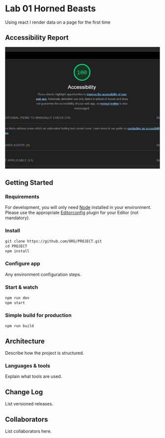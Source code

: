 # Lab 01 Horned Beasts

Using react I render data on a page for the first time

## Accessibility Report

![lighthouse](lighthouseImg/lighthouselab01.png)

## Getting Started

### Requirements

For development, you will only need [Node](http://nodejs.org/) installed in your environment.
Please use the appropriate [Editorconfig](http://editorconfig.org/) plugin for your Editor (not mandatory).

### Install

    git clone https://github.com/ORG/PROJECT.git
    cd PROJECT
    npm install

### Configure app

Any environment configuration steps.

### Start & watch

    npm run dev
    npm start

### Simple build for production

    npm run build

## Architecture

Describe how the project is structured.

### Languages & tools

Explain what tools are used.

## Change Log

List versioned releases.

## Collaborators

List collaborators here.